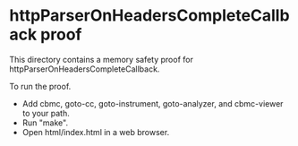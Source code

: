 httpParserOnHeadersCompleteCallback proof
==============

This directory contains a memory safety proof for httpParserOnHeadersCompleteCallback.

To run the proof.
* Add cbmc, goto-cc, goto-instrument, goto-analyzer, and cbmc-viewer
  to your path.
* Run "make".
* Open html/index.html in a web browser.
